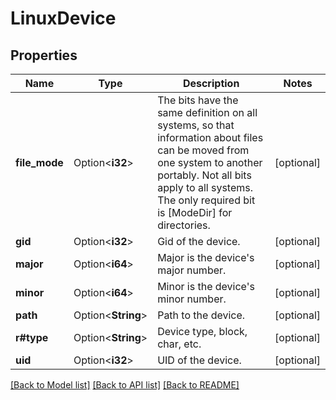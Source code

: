 # LinuxDevice

## Properties

Name | Type | Description | Notes
------------ | ------------- | ------------- | -------------
**file_mode** | Option<**i32**> | The bits have the same definition on all systems, so that information about files can be moved from one system to another portably. Not all bits apply to all systems. The only required bit is [ModeDir] for directories. | [optional]
**gid** | Option<**i32**> | Gid of the device. | [optional]
**major** | Option<**i64**> | Major is the device's major number. | [optional]
**minor** | Option<**i64**> | Minor is the device's minor number. | [optional]
**path** | Option<**String**> | Path to the device. | [optional]
**r#type** | Option<**String**> | Device type, block, char, etc. | [optional]
**uid** | Option<**i32**> | UID of the device. | [optional]

[[Back to Model list]](../README.md#documentation-for-models) [[Back to API list]](../README.md#documentation-for-api-endpoints) [[Back to README]](../README.md)


